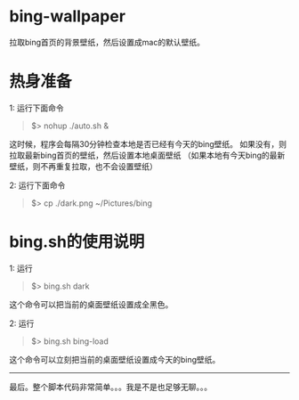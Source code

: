 # bing-wallpaper
拉取bing首页的背景壁纸，然后设置成mac的默认壁纸。

# 热身准备
1: 运行下面命令 
> $> nohup ./auto.sh &
  
  这时候，程序会每隔30分钟检查本地是否已经有今天的bing壁纸。
  如果没有，则拉取最新bing首页的壁纸，然后设置本地桌面壁纸
  （如果本地有今天bing的最新壁纸，则不再重复拉取，也不会设置壁纸）
  
2: 运行下面命令
  
> $> cp ./dark.png ~/Pictures/bing

# bing.sh的使用说明
1: 运行
> $> bing.sh dark

  这个命令可以把当前的桌面壁纸设置成全黑色。
  
2: 运行
> $> bing.sh bing-load
  
  这个命令可以立刻把当前的桌面壁纸设置成今天的bing壁纸。

---
最后。整个脚本代码非常简单。。。我是不是也足够无聊。。。
